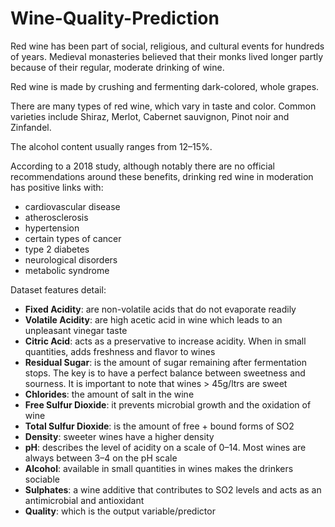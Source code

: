 # Wine-Quality-Prediction

Red wine has been part of social, religious, and cultural events for hundreds of years. Medieval monasteries believed that their monks lived longer partly because of their regular, moderate drinking of wine.

Red wine is made by crushing and fermenting dark-colored, whole grapes.

There are many types of red wine, which vary in taste and color. Common varieties include Shiraz, Merlot, Cabernet sauvignon, Pinot noir and Zinfandel.

The alcohol content usually ranges from 12–15%.

According to a 2018 study, although notably there are no official recommendations around these benefits, drinking red wine in moderation has positive links with:

* cardiovascular disease
* atherosclerosis
* hypertension
* certain types of cancer
* type 2 diabetes
* neurological disorders
* metabolic syndrome

Dataset features detail:
* **Fixed Acidity**: are non-volatile acids that do not evaporate readily
* **Volatile Acidity**: are high acetic acid in wine which leads to an unpleasant vinegar taste
* **Citric Acid**: acts as a preservative to increase acidity. When in small quantities, adds freshness and flavor to wines
* **Residual Sugar**: is the amount of sugar remaining after fermentation stops. The key is to have a perfect balance between sweetness and sourness. It is important to note that wines > 45g/ltrs are sweet
* **Chlorides**: the amount of salt in the wine
* **Free Sulfur Dioxide**: it prevents microbial growth and the oxidation of wine
* **Total Sulfur Dioxide**: is the amount of free + bound forms of SO2
* **Density**: sweeter wines have a higher density
* **pH**: describes the level of acidity on a scale of 0–14. Most wines are always between 3–4 on the pH scale
* **Alcohol**: available in small quantities in wines makes the drinkers sociable
* **Sulphates**: a wine additive that contributes to SO2 levels and acts as an antimicrobial and antioxidant
* **Quality**: which is the output variable/predictor
